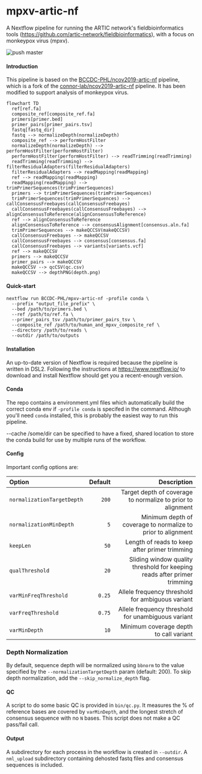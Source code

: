 # mpxv-artic-nf
A Nextflow pipeline for running the ARTIC network's fieldbioinformatics tools (https://github.com/artic-network/fieldbioinformatics), with a focus on monkeypox virus (mpxv).

![push master](https://github.com/BCCDC-PHL/mpxv-artic-nf/actions/workflows/push_master.yml/badge.svg)

#### Introduction

This pipeline is based on the [BCCDC-PHL/ncov2019-artic-nf](https://github.com/BCCDC-PHL/ncov2019-artic-nf) pipeline, which is a fork of the [connor-lab/ncov2019-artic-nf](https://github.com/connor-lab/ncov2019-artic-nf) pipeline. It has been modified to support analysis of monkeypox virus.

```mermaid
flowchart TD
  ref[ref.fa]
  composite_ref[composite_ref.fa]
  primers[primer.bed]
  primer_pairs[primer_pairs.tsv]
  fastq[fastq_dir]
  fastq --> normalizeDepth(normalizeDepth)
  composite_ref --> performHostFilter
  normalizeDepth(normalizeDepth) --> performHostFilter(performHostFilter) 
  performHostFilter(performHostFilter) --> readTrimming(readTrimming)
  readTrimming(readTrimming) --> filterResidualAdapters(filterResidualAdapters)
  filterResidualAdapters --> readMapping(readMapping)
  ref --> readMapping(readMapping)
  readMapping(readMapping) --> trimPrimerSequences(trimPrimerSequences)
  primers --> trimPrimerSequences(trimPrimerSequences)
  trimPrimerSequences(trimPrimerSequences) --> callConsensusFreebayes(callConsensusFreebayes)
  callConsensusFreebayes(callConsensusFreebayes) --> alignConsensusToReference(alignConsensusToReference)
  ref --> alignConsensusToReference
  alignConsensusToReference --> consensusAlignment[consensus.aln.fa]
  trimPrimerSequences --> makeQCCSV(makeQCCSV)
  callConsensusFreebayes --> makeQCCSV
  callConsensusFreebayes --> consensus[consensus.fa]
  callConsensusFreebayes --> variants[variants.vcf]
  ref --> makeQCCSV
  primers --> makeQCCSV
  primer_pairs --> makeQCCSV
  makeQCCSV --> qcCSV(qc.csv)
  makeQCCSV --> depthPNG(depth.png)
```

#### Quick-start

```
nextflow run BCCDC-PHL/mpxv-artic-nf -profile conda \
  --prefix "output_file_prefix" \
  --bed /path/to/primers.bed \
  --ref /path/to/ref.fa \
  --primer_pairs_tsv /path/to/primer_pairs_tsv \
  --composite_ref /path/to/human_and_mpxv_composite_ref \
  --directory /path/to/reads \
  --outdir /path/to/outputs
```


#### Installation
An up-to-date version of Nextflow is required because the pipeline is written in DSL2. Following the instructions at https://www.nextflow.io/ to download and install Nextflow should get you a recent-enough version. 


#### Conda
The repo contains a environment.yml files which automatically build the correct conda env if `-profile conda` is specifed in the command. Although you'll need `conda` installed, this is probably the easiest way to run this pipeline.

--cache /some/dir can be specified to have a fixed, shared location to store the conda build for use by multiple runs of the workflow.

#### Config

Important config options are:

| Option                           | Default  | Description                                                                                                         |
|:---------------------------------|---------:|--------------------------------------------------------------------------------------------------------------------:|
| `normalizationTargetDepth`       | `200`    | Target depth of coverage to normalize to prior to alignment                                                         |
| `normalizationMinDepth`          | `5`      | Minimum depth of coverage to normalize to prior to alignment                                                        |
| `keepLen`                        | `50`     | Length of reads to keep after primer trimming                                                                       |
| `qualThreshold`                  | `20`     | Sliding window quality threshold for keeping reads after primer trimming                                            |
| `varMinFreqThreshold`            | `0.25`   | Allele frequency threshold for ambiguous variant                                                                    |
| `varFreqThreshold`               | `0.75`   | Allele frequency threshold for unambiguous variant                                                                  |
| `varMinDepth`                    | `10`     | Minimum coverage depth to call variant                                                                              |

### Depth Normalization
By default, sequence depth will be normalized using `bbnorm` to the value specified by the `--normalizationTargetDepth` param (default: 200). To skip depth normalization, add the `--skip_normalize_depth` flag.

#### QC
A script to do some basic QC is provided in `bin/qc.py`. It measures the % of reference bases are covered by `varMinDepth`, and the longest stretch of consensus sequence with no `N` bases. This script does not make a QC pass/fail call.

#### Output
A subdirectory for each process in the workflow is created in `--outdir`. A `nml_upload` subdirectory containing dehosted fastq files and consensus sequences is included. 
